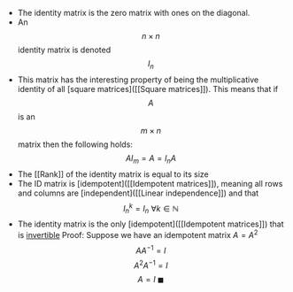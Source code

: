 - The identity matrix is the zero matrix with ones on the diagonal.
- An $$n \times n$$ identity matrix is denoted $$I_n$$
- This matrix has the interesting property of being the multiplicative identity of all [square matrices]([[Square matrices]]).
  This means that if $$A$$ is an $$m \times n $$ matrix then the following holds: $$AI_m= A = I_nA$$
- The [[Rank]] of the identity matrix is equal to its size
- The ID matrix is [idempotent]([[Idempotent matrices]]), meaning all rows and columns are [independent]([[Linear independence]]) and that $$I_n^k = I_n \ \forall k \in \mathbb{N}$$
- The identity matrix is the only [idempotent]([[Idempotent matrices]]) that is [invertible]([[Inverse]])
  Proof: Suppose we have an idempotent matrix $A=A^2$
  $$AA^{-1} = I$$
  $$A^2A^{-1} = I$$
  $$A = I\  \blacksquare$$